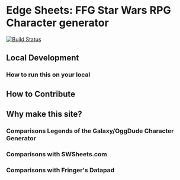 # Edge Sheets: FFG Star Wars RPG Character generator

[![Build Status](https://travis-ci.com/RMSD/EdgeSheet.svg?branch=master)](https://travis-ci.com/RMSD/EdgeSheet)

## Local Development

### How to run this on your local

## How to Contribute

## Why make this site?

### Comparisons Legends of the Galaxy/OggDude Character Generator

### Comparisons with SWSheets.com

### Comparisons with Fringer's Datapad
